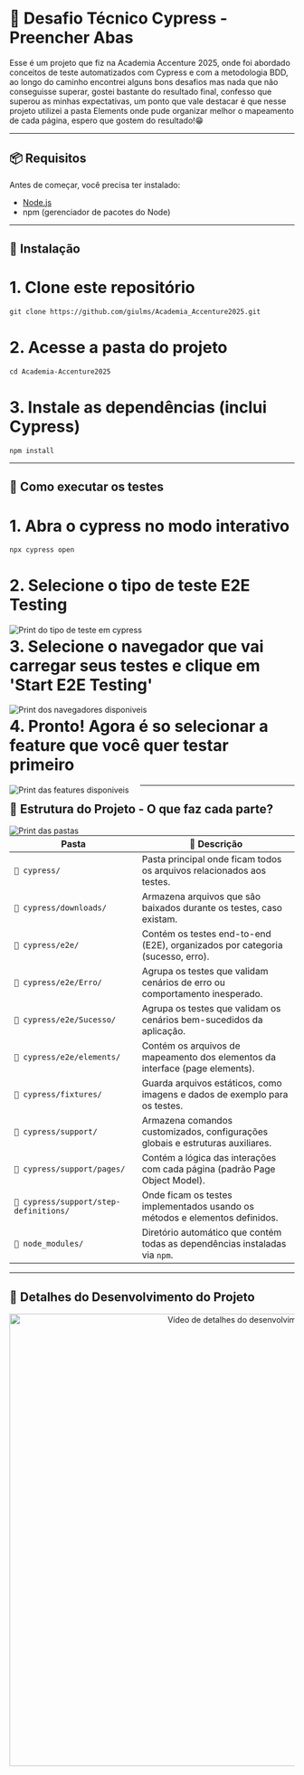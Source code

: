# 🤖 Desafio Técnico Cypress - Preencher Abas

Esse é um projeto que fiz na Academia Accenture 2025, onde foi abordado conceitos de teste automatizados com Cypress e com a metodologia BDD, ao longo do caminho encontrei alguns bons desafios mas nada que não conseguisse superar, gostei bastante do resultado final, confesso que superou as minhas expectativas, um ponto que vale destacar é que nesse projeto utilizei a pasta Elements onde pude organizar melhor o mapeamento de cada página, espero que gostem do resultado!😁

---

## 📦 Requisitos

Antes de começar, você precisa ter instalado:

- [Node.js](https://nodejs.org/)
- npm (gerenciador de pacotes do Node)

---

## 🚀 Instalação

# 1. Clone este repositório 
```
git clone https://github.com/giulms/Academia_Accenture2025.git
```
# 2. Acesse a pasta do projeto
```
cd Academia-Accenture2025
```
# 3. Instale as dependências (inclui Cypress)
```
npm install
```
---

## 🧪 Como executar os testes

# 1. Abra o cypress no modo interativo
```
npx cypress open
```
# 2. Selecione o tipo de teste E2E Testing

<p align="center">
  <img src="https://github.com/user-attachments/assets/4ca9bde7-d333-48b7-bfbb-7e49b2a7b31a" alt="Print do tipo de teste em cypress" style="margin-right: 20px; float: left;" />
</p>

# 3. Selecione o navegador que vai carregar seus testes e clique em 'Start E2E Testing'

<p align="center">
  <img src="https://github.com/user-attachments/assets/e8daf0c6-62e7-4d11-98fe-ce2b55b547c1" alt="Print dos navegadores disponiveis" style="margin-right: 20px; float: left;" />
</p>

# 4. Pronto! Agora é so selecionar a feature que você quer testar primeiro

<p align="center">
  <img src="https://github.com/user-attachments/assets/04c00bb8-2145-4132-8ae3-f43d5a63a5be" alt="Print das features disponiveis" style="margin-right: 20px; float: left;" />
</p>

---

## 📂 Estrutura do Projeto - O que faz cada parte?

<p align="center">
  <img src="https://github.com/user-attachments/assets/6da5210c-579a-4316-bbd5-a2e8d9ebbe85" alt="Print das pastas" style="margin-right: 20px; float: left;" />
</p>

| Pasta                             | 🧾 Descrição                                                                 |
|-----------------------------------|------------------------------------------------------------------------------|
| `📁 cypress/`                      | Pasta principal onde ficam todos os arquivos relacionados aos testes.       |
| `📁 cypress/downloads/`           | Armazena arquivos que são baixados durante os testes, caso existam.         |
| `📁 cypress/e2e/`                 | Contém os testes end-to-end (E2E), organizados por categoria (sucesso, erro).|
| `📁 cypress/e2e/Erro/`           | Agrupa os testes que validam cenários de erro ou comportamento inesperado.  |
| `📁 cypress/e2e/Sucesso/`        | Agrupa os testes que validam os cenários bem-sucedidos da aplicação.        |
| `📁 cypress/e2e/elements/`       | Contém os arquivos de mapeamento dos elementos da interface (page elements).|
| `📁 cypress/fixtures/`            | Guarda arquivos estáticos, como imagens e dados de exemplo para os testes.  |
| `📁 cypress/support/`             | Armazena comandos customizados, configurações globais e estruturas auxiliares.|
| `📁 cypress/support/pages/`      | Contém a lógica das interações com cada página (padrão Page Object Model).  |
| `📁 cypress/support/step-definitions/` | Onde ficam os testes implementados usando os métodos e elementos definidos.  |
| `📁 node_modules/`                | Diretório automático que contém todas as dependências instaladas via `npm`. |

---
## 📼 Detalhes do Desenvolvimento do Projeto

<a align="center" href="https://youtu.be/Opw-NqOWjBg" target="_blank">
  <img src="https://github.com/user-attachments/assets/321d4c85-a247-4da1-b451-8afc3b1996d6" 
    alt="Vídeo de detalhes do desenvolvimento " 
    width="800" 
    style="margin-right: 20px; 
    float: left;" />
</a>
